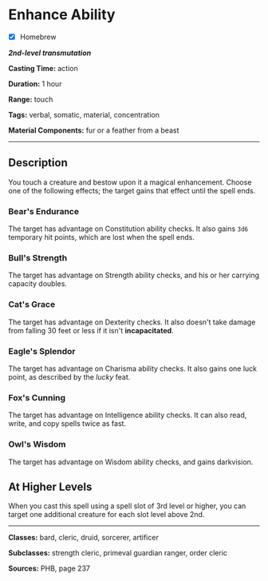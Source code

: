 # Enhance Ability

- [x] Homebrew

***2nd-level transmutation***

**Casting Time:** action

**Duration:** 1 hour

**Range:** touch

**Tags:** verbal, somatic, material, concentration

**Material Components:** fur or a feather from a beast

---

## Description
You touch a creature and bestow upon it a magical enhancement.
Choose one of the following effects; the target gains that effect until the spell ends.

### Bear's Endurance
The target has advantage on Constitution ability checks.
It also gains `3d6` temporary hit points, which are lost when the spell ends.

### Bull's Strength
The target has advantage on Strength ability checks, and his or her carrying capacity doubles.

### Cat's Grace
The target has advantage on Dexterity checks.
It also doesn't take damage from falling 30 feet or less if it isn't **incapacitated**.

### Eagle's Splendor
The target has advantage on Charisma ability checks.
It also gains one luck point, as described by the *lucky* feat.

### Fox's Cunning
The target has advantage on Intelligence ability checks.
It can also read, write, and copy spells twice as fast.

### Owl's Wisdom
The target has advantage on Wisdom ability checks, and gains darkvision.

## At Higher Levels
When you cast this spell using a spell slot of 3rd level or higher, you can target one additional creature for each slot level above 2nd.

---

**Classes:** bard, cleric, druid, sorcerer, artificer

**Subclasses:** strength cleric, primeval guardian ranger, order cleric

**Sources:** PHB, page 237
